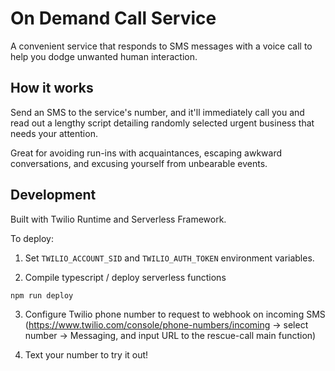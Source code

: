 # On Demand Call Service

A convenient service that responds to SMS messages with a voice call to help you dodge unwanted human interaction.

## How it works

Send an SMS to the service's number, and it'll immediately call you and read out a lengthy script detailing randomly selected urgent business that needs your attention.

Great for avoiding run-ins with acquaintances, escaping awkward conversations, and excusing yourself from unbearable events.

## Development

Built with Twilio Runtime and Serverless Framework.

To deploy:

1. Set `TWILIO_ACCOUNT_SID` and `TWILIO_AUTH_TOKEN` environment variables.

2. Compile typescript / deploy serverless functions
```
npm run deploy
```
3. Configure Twilio phone number to request to webhook on incoming SMS (https://www.twilio.com/console/phone-numbers/incoming → select number → Messaging, and input URL to the rescue-call main function)

4. Text your number to try it out!
